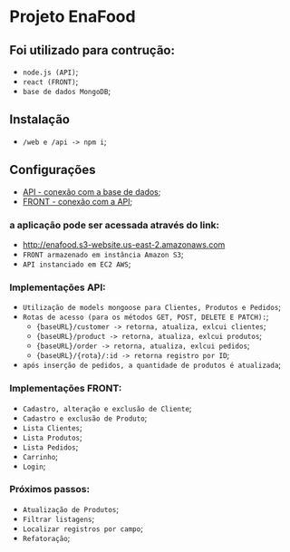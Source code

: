 # Projeto EnaFood

## Foi utilizado para contrução:
- `node.js (API)`;
- `react (FRONT)`;
- `base de dados MongoDB`;

## Instalação
- `/web e /api -> npm i`;

## Configurações
- [API - conexão com a base de dados](https://github.com/rtof83/ecommerce/blob/main/api/database/conn.js);
- [FRONT - conexão com a API](https://github.com/rtof83/ecommerce/blob/main/web/src/api.js);

### a aplicação pode ser acessada através do link:
- http://enafood.s3-website.us-east-2.amazonaws.com
- `FRONT armazenado em instância Amazon S3`;
- `API instanciado em EC2 AWS`;

### Implementações API:
- `Utilização de models mongoose para Clientes, Produtos e Pedidos`;
- `Rotas de acesso (para os métodos GET, POST, DELETE E PATCH):`;
    - `{baseURL}/customer -> retorna, atualiza, exlcui clientes`;
    - `{baseURL}/product -> retorna, atualiza, exlcui produtos`;
    - `{baseURL}/order -> retorna, atualiza, exlcui pedidos`;
    - `{baseURL}/{rota}/:id -> retorna registro por ID`;
- `após inserção de pedidos, a quantidade de produtos é atualizada`;

### Implementações FRONT:
- `Cadastro, alteração e exclusão de Cliente`;
- `Cadastro e exclusão de Produto`;
- `Lista Clientes`;
- `Lista Produtos`;
- `Lista Pedidos`;
- `Carrinho`;
- `Login`;

### Próximos passos:
- `Atualização de Produtos`;
- `Filtrar listagens`;
- `Localizar registros por campo`;
- `Refatoração`;
